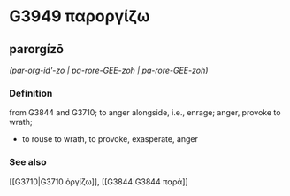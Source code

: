 # G3949 παροργίζω

## parorgízō

_(par-org-id'-zo | pa-rore-GEE-zoh | pa-rore-GEE-zoh)_

### Definition

from G3844 and G3710; to anger alongside, i.e., enrage; anger, provoke to wrath; 

- to rouse to wrath, to provoke, exasperate, anger

### See also

[[G3710|G3710 ὀργίζω]], [[G3844|G3844 παρά]]
